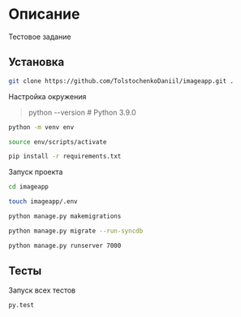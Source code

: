 # Описание

Тестовое задание

## Установка

```sh
git clone https://github.com/TolstochenkoDaniil/imageapp.git .
```

Настройка окружения

> python --version # Python 3.9.0

```sh
python -m venv env

source env/scripts/activate

pip install -r requirements.txt
```

Запуск проекта

```sh
cd imageapp

touch imageapp/.env

python manage.py makemigrations

python manage.py migrate --run-syncdb

python manage.py runserver 7000
```

## Тесты

Запуск всех тестов

```sh
py.test
```
